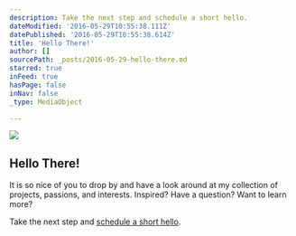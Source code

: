 ```yaml
---
description: Take the next step and schedule a short hello.
dateModified: '2016-05-29T10:55:38.111Z'
datePublished: '2016-05-29T10:55:38.614Z'
title: 'Hello There!'
author: []
sourcePath: _posts/2016-05-29-hello-there.md
starred: true
inFeed: true
hasPage: false
inNav: false
_type: MediaObject

---
```

<article style=""><img src="https://s3-us-west-2.amazonaws.com/the-grid-img/p/feb0fea4db2c0ae40a447ddd80bc7ed53d9e9f0d.jpg" /><h1>Hello There!</h1><p>It is so nice of you to drop by and have a look around at my collection of projects, passions, and interests. Inspired? Have a question? Want to learn more?</p></article>

Take the next step and [schedule a short hello][0].

[0]: http://calendly.com/swidnikk